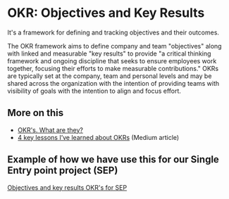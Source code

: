 # OKR:  Objectives and Key Results

It's a framework for defining and tracking objectives and their outcomes.

The OKR framework aims to define company and team "objectives" along with linked and measurable "key results" to provide "a critical thinking framework and ongoing discipline that seeks to ensure employees work together, focusing their efforts to make measurable contributions." OKRs are typically set at the company, team and personal levels and may be shared across the organization with the intention of providing teams with visibility of goals with the intention to align and focus effort.

## More on this
- [OKR's. What are they?](https://rework.withgoogle.com/guides/set-goals-with-okrs/steps/introduction/)
- [4 key lessons I’ve learned about OKRs](https://medium.com/@mcleanonline/4-key-lessons-ive-learned-about-okrs-3f4b902ae9f8) (Medium article)

## Example of how we have use this for our Single Entry point project (SEP)

[Objectives and key results OKR's for SEP](https://scotentsd.github.io/sep/files/SEPOKR.pdf)
